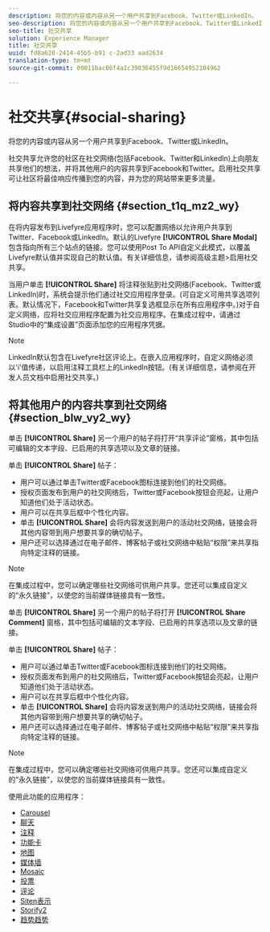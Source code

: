 ```yaml
---
description: 将您的内容或内容从另一个用户共享到Facebook、Twitter或LinkedIn。
seo-description: 将您的内容或内容从另一个用户共享到Facebook、Twitter或LinkedIn。
seo-title: 社交共享
solution: Experience Manager
title: 社交共享
uuid: fd8a628-2414-45b5-b91 c-2ad33 aad2634
translation-type: tm+mt
source-git-commit: 09011bac06f4a1c39836455f9d16654952184962

---
```



# 社交共享{#social-sharing}

将您的内容或内容从另一个用户共享到Facebook、Twitter或LinkedIn。

社交共享允许您的社区在社交网络(包括Facebook、Twitter和LinkedIn)上向朋友共享他们的想法，并将其他用户的内容共享到Facebook和Twitter。启用社交共享可让社区将最佳响应传播到您的内容，并为您的网站带来更多流量。

## 将内容共享到社交网络 {#section_t1q_mz2_wy}

在将内容发布到Livefyre应用程序时，您可以配置网络以允许用户共享到Twitter、Facebook或LinkedIn。默认的Livefyre **[!UICONTROL Share Modal]** 包含指向所有三个站点的链接。您可以使用Post To API自定义此模式，以覆盖Livefyre默认值并实现自己的默认值。有关详细信息，请参阅高级主题>启用社交共享。

当用户单击 **[!UICONTROL Share]** 将注释张贴到社交网络(Facebook、Twitter或LinkedIn)时，系统会提示他们通过社交应用程序登录。(可自定义可用共享选项列表。默认情况下，Facebook和Twitter共享复选框显示在所有应用程序中。)对于自定义网络，应将社交应用程序配置为社交应用程序。在集成过程中，请通过Studio中的“集成设置”页面添加您的应用程序凭据。

>[!NOTE]
>
>LinkedIn默认包含在Livefyre社区评论上。在嵌入应用程序时，自定义网络必须以'i'值传递，以启用注释工具栏上的LinkedIn按钮。(有关详细信息，请参阅在开发人员文档中启用社交共享。)

## 将其他用户的内容共享到社交网络 {#section_blw_vy2_wy}

单击 **[!UICONTROL Share]** 另一个用户的帖子将打开“共享评论”窗格，其中包括可编辑的文本字段、已启用的共享选项以及文章的链接。

单击 **[!UICONTROL Share]** 帖子：

* 用户可以通过单击Twitter或Facebook图标连接到他们的社交网络。
* 授权页面发布到用户的社交网络后，Twitter或Facebook按钮会亮起，让用户知道他们处于活动状态。
* 用户可以在共享后框中个性化内容。
* 单击 **[!UICONTROL Share]** 会将内容发送到用户的活动社交网络，链接会将其他内容带到用户想要共享的确切帖子。
* 用户还可以选择通过在电子邮件、博客帖子或社交网络中粘贴“权限”来共享指向特定注释的链接。

>[!NOTE]
>
>在集成过程中，您可以确定哪些社交网络可供用户共享。您还可以集成自定义的“永久链接”，以使您的当前媒体链接具有一致性。

单击 **[!UICONTROL Share]** 另一个用户的帖子将打开 **[!UICONTROL Share Comment]** 窗格，其中包括可编辑的文本字段、已启用的共享选项以及文章的链接。

单击 **[!UICONTROL Share]** 帖子：

* 用户可以通过单击Twitter或Facebook图标连接到他们的社交网络。
* 授权页面发布到用户的社交网络后，Twitter或Facebook按钮会亮起，让用户知道他们处于活动状态。
* 用户可以在共享后框中个性化内容。
* 单击 **[!UICONTROL Share]** 会将内容发送到用户的活动社交网络，链接会将其他内容带到用户想要共享的确切帖子。
* 用户还可以选择通过在电子邮件、博客帖子或社交网络中粘贴“权限”来共享指向特定注释的链接。

>[!NOTE]
>
>在集成过程中，您可以确定哪些社交网络可供用户共享。您还可以集成自定义的“永久链接”，以使您的当前媒体链接具有一致性。



使用此功能的应用程序：

* [Carousel](/help/using/c-about-apps/c-carousel-app/c-carousel-app.md#c_carousel_app)
* [聊天](/help/using/c-about-apps/c-chat-app/c-chat-app.md#c_chat_app)
* [注释](/help/using/c-about-apps/c-comments/c-comments.md)
* [功能卡](/help/using/c-about-apps/c-feature-card-app/c-feature-card-app.md#c_feature_card_app)
* [地图](/help/using/c-about-apps/c-map-app/c-map-app.md#c_map_app)
* [媒体墙](/help/using/c-about-apps/c-media-wall-app/c-media-wall-app.md#c_media_wall_app)
* [Mosaic](/help/using/c-about-apps/c-mosaic-app/c-mosaic-app.md#c_mosaic_app)
* [投票](/help/using/c-about-apps/c-polls-app/c-polls-app.md#c_polls_app)
* [评论](/help/using/c-about-apps/c-reviews-app/c-reviews-app.md#c_reviews_app)
* [Siten表示](/help/using/c-about-apps/c-sidenotes-app/c-sidenotes-app.md#c_sidenotes_app)
* [Storify2](/help/using/c-about-apps/c-storify2/c-storify2.md#c_storify2)
* [趋势趋势](/help/using/c-about-apps/c-trending-app/c-trending-app.md#c_trending_app)

